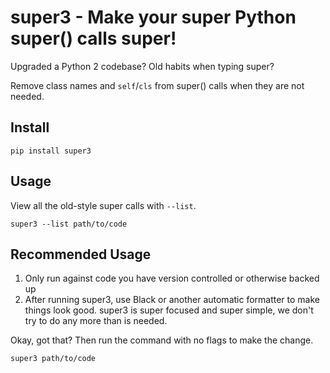 # super3 - Make your super Python super() calls super!

Upgraded a Python 2 codebase? Old habits when typing super?

Remove class names and `self`/`cls` from super() calls when they are not needed.

## Install

```
pip install super3
```

## Usage

View all the old-style super calls with `--list`. 

```
super3 --list path/to/code
```

## Recommended Usage

1. Only run against code you have version controlled or otherwise backed up
2. After running super3, use Black or another automatic formatter to make things
   look good. super3 is super focused and super simple, we don't try to do any
   more than is needed.

Okay, got that? Then run the command with no flags to make the change.

```
super3 path/to/code
```
